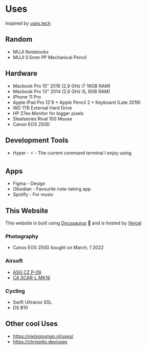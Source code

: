 # Uses

Inspired by [uses.tech](https://uses.tech/)

## Random
- MUJI Notebooks
- MUJI 0.5mm PP Mechanical Pencil

## Hardware
- Macbook Pro 15" 2016 (2,9 GHz i7 16GB RAM)
- Macbook Pro 13" 2014 (2,6 GHz i5, 8GB RAM)
- iPhone 11 Pro
- Apple iPad Pro 12'9 + Apple Pencil 2 + Keyboard (Late 2018)
- WD 1TB External Hard Drive
- HP 27es Monitor for bigger pixels
- Steelseries Rival 100 Mouse
- Canon EOS 250D

## Development Tools
- Hyper - ⚡ - The current command terminal I enjoy using.

## Apps
- Figma - Design
- Obsidian - Favourite note-taking app
- Spotify - For music

## This Website

This website is built using [Docusaurus](https://docusaurus.io/)  🦖 and is hosted by [Vercel](https://vercel.com)

### Photography
- Canos EOS 250D bought on March, 1 2022

### Airsoft

- [ASG CZ P-09](https://amzn.to/3vbJsZO)
- [CA SCAR-L MK16](https://www.airsoftstation.com/classic-army-fn-herstal-licensed-scar-l-sportline-tan-airsoft-rifle/)

### Cycling
- Swift Ultravox SSL
-  DS B10

## Other cool Uses
- https://nielsgouman.nl/uses/
- https://chrisotto.dev/uses

